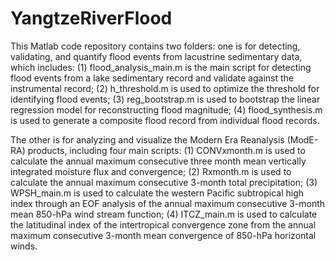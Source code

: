 # YangtzeRiverFlood
This Matlab code repository contains two folders: one is for detecting, validating, and quantify flood events from lacustrine sedimentary data, which includes: 
(1) flood_analysis_main.m is the main script for detecting flood events from a lake sedimentary record and validate against the instrumental record; 
(2) h_threshold.m is used to optimize the threshold for identifying flood events; 
(3) reg_bootstrap.m is used to bootstrap the linear regression model for reconstructing flood magnitude; 
(4) flood_synthesis.m is used to generate a composite flood record from individual flood records. 

The other is for analyzing and visualize the Modern Era Reanalysis (ModE-RA) products, including four main scripts: 
(1) CONVxmonth.m is used to calculate the annual maximum consecutive three month mean vertically integrated moisture flux and convergence; 
(2) Rxmonth.m is used to calculate the annual maximum consecutive 3-month total precipitation; (3) WPSH_main.m is used to calculate the western Pacific subtropical high index through an EOF analysis of the annual maximum consecutive 3-month mean 850-hPa wind stream function; 
(4) ITCZ_main.m is used to calculate the latitudinal index of the intertropical convergence zone from the annual maximum consecutive 3-month mean convergence of 850-hPa horizontal winds.
